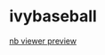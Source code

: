 # ivybaseball
[nb viewer preview](https://nbviewer.jupyter.org/github/nathanblumenfeld/ivybaseball/blob/main/last_five_years_current.ipynb)
